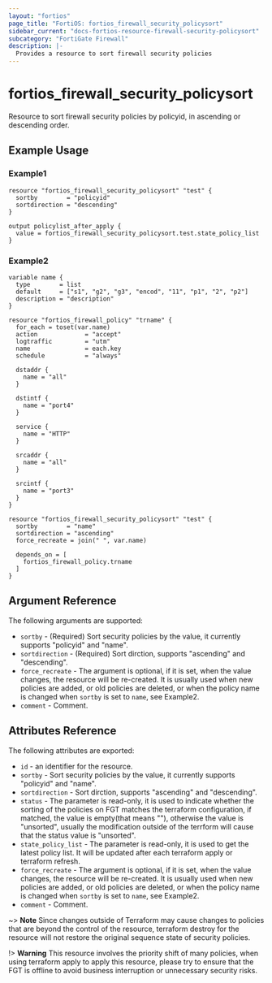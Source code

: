 ```yaml
---
layout: "fortios"
page_title: "FortiOS: fortios_firewall_security_policysort"
sidebar_current: "docs-fortios-resource-firewall-security-policysort"
subcategory: "FortiGate Firewall"
description: |-
  Provides a resource to sort firewall security policies
---
```


# fortios_firewall_security_policysort
Resource to sort firewall security policies by policyid, in ascending or descending order.

## Example Usage

### Example1
```hcl
resource "fortios_firewall_security_policysort" "test" {
  sortby        = "policyid"
  sortdirection = "descending"
}

output policylist_after_apply {
  value = fortios_firewall_security_policysort.test.state_policy_list
}
```

### Example2
```hcl
variable name {
  type        = list
  default     = ["s1", "g2", "g3", "encod", "11", "p1", "2", "p2"]
  description = "description"
}

resource "fortios_firewall_policy" "trname" {
  for_each = toset(var.name)
  action             = "accept"
  logtraffic         = "utm"
  name               = each.key
  schedule           = "always"

  dstaddr {
    name = "all"
  }

  dstintf {
    name = "port4"
  }

  service {
    name = "HTTP"
  }

  srcaddr {
    name = "all"
  }

  srcintf {
    name = "port3"
  }
}

resource "fortios_firewall_security_policysort" "test" {
  sortby        = "name"
  sortdirection = "ascending"
  force_recreate = join(" ", var.name)

  depends_on = [
    fortios_firewall_policy.trname
  ]
}
```

## Argument Reference
The following arguments are supported:

* `sortby` - (Required) Sort security policies by the value, it currently supports "policyid" and "name".
* `sortdirection` - (Required) Sort dirction, supports "ascending" and "descending".
* `force_recreate` - The argument is optional, if it is set, when the value changes, the resource will be re-created. It is usually used when new policies are added, or old policies are deleted, or when the policy name is changed when `sortby` is set to `name`, see Example2.
* `comment` - Comment.

## Attributes Reference
The following attributes are exported:

* `id` - an identifier for the resource.
* `sortby` - Sort security policies by the value, it currently supports "policyid" and "name".
* `sortdirection` - Sort dirction, supports "ascending" and "descending".
* `status` - The parameter is read-only, it is used to indicate whether the sorting of the policies on FGT matches the terraform configuration, if matched, the value is empty(that means ""), otherwise the value is "unsorted", usually the modification outside of the terrform will cause that the status value is "unsorted".
* `state_policy_list` - The parameter is read-only, it is used to get the latest policy list. It will be updated after each terraform apply or terraform refresh.
* `force_recreate` - The argument is optional, if it is set, when the value changes, the resource will be re-created. It is usually used when new policies are added, or old policies are deleted, or when the policy name is changed when `sortby` is set to `name`, see Example2.
* `comment` - Comment.


~> **Note** Since changes outside of Terraform may cause changes to policies that are beyond the control of the resource, terraform destroy for the resource will not restore the original sequence state of security policies.

!> **Warning** This resource involves the priority shift of many policies, when using terraform apply to apply this resource, please try to ensure that the FGT is offline to avoid business interruption or unnecessary security risks.